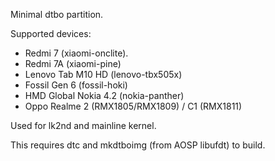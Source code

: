 Minimal dtbo partition.

Supported devices:

- Redmi 7 (xiaomi-onclite).
- Redmi 7A (xiaomi-pine)
- Lenovo Tab M10 HD (lenovo-tbx505x)
- Fossil Gen 6 (fossil-hoki)
- HMD Global Nokia 4.2 (nokia-panther)
- Oppo Realme 2 (RMX1805/RMX1809) / C1 (RMX1811)

Used for lk2nd and mainline kernel.

This requires dtc and mkdtboimg (from AOSP libufdt) to build.
